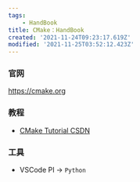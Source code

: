 ```yaml
---
tags: 
    - HandBook
title: CMake：HandBook
created: '2021-11-24T09:23:17.619Z'
modified: '2021-11-25T03:52:12.423Z'
---
```


### 官网

<https://cmake.org>

### 教程

- [CMake Tutorial CSDN](https://blog.csdn.net/cuijian2b/category_12030573.html)

### 工具

- VSCode PI -> `Python`
